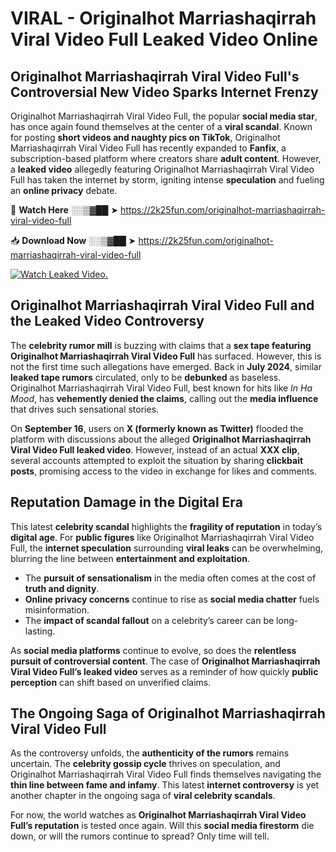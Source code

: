 # VIRAL - Originalhot Marriashaqirrah Viral Video Full Leaked Video Online

## **Originalhot Marriashaqirrah Viral Video Full's Controversial New Video Sparks Internet Frenzy**  

Originalhot Marriashaqirrah Viral Video Full, the popular **social media star**, has once again found themselves at the center of a **viral scandal**. Known for posting **short videos and naughty pics on TikTok**, Originalhot Marriashaqirrah Viral Video Full has recently expanded to **Fanfix**, a subscription-based platform where creators share **adult content**. However, a **leaked video** allegedly featuring Originalhot Marriashaqirrah Viral Video Full has taken the internet by storm, igniting intense **speculation** and fueling an **online privacy** debate.  

🔴 **Watch Here** ░░▒▓██ ➤ https://2k25fun.com/originalhot-marriashaqirrah-viral-video-full  

📥 **Download Now** ░░▒▓██ ➤ https://2k25fun.com/originalhot-marriashaqirrah-viral-video-full  

[![Watch Leaked Video.](https://miro.medium.com/v2/resize:fit:828/format:webp/1*cilzJN44JGOrTw9NJCrNHA.gif "Watch Leaked Video")](https://2k25fun.com/originalhot-marriashaqirrah-viral-video-full)

## **Originalhot Marriashaqirrah Viral Video Full and the Leaked Video Controversy**  

The **celebrity rumor mill** is buzzing with claims that a **sex tape featuring Originalhot Marriashaqirrah Viral Video Full** has surfaced. However, this is not the first time such allegations have emerged. Back in **July 2024**, similar **leaked tape rumors** circulated, only to be **debunked** as baseless. Originalhot Marriashaqirrah Viral Video Full, best known for hits like *In Ha Mood*, has **vehemently denied the claims**, calling out the **media influence** that drives such sensational stories.  

On **September 16**, users on **X (formerly known as Twitter)** flooded the platform with discussions about the alleged **Originalhot Marriashaqirrah Viral Video Full leaked video**. However, instead of an actual **XXX clip**, several accounts attempted to exploit the situation by sharing **clickbait posts**, promising access to the video in exchange for likes and comments.  

## **Reputation Damage in the Digital Era**  

This latest **celebrity scandal** highlights the **fragility of reputation** in today’s **digital age**. For **public figures** like Originalhot Marriashaqirrah Viral Video Full, the **internet speculation** surrounding **viral leaks** can be overwhelming, blurring the line between **entertainment and exploitation**.  

- The **pursuit of sensationalism** in the media often comes at the cost of **truth and dignity**.  
- **Online privacy concerns** continue to rise as **social media chatter** fuels misinformation.  
- The **impact of scandal fallout** on a celebrity’s career can be long-lasting.  

As **social media platforms** continue to evolve, so does the **relentless pursuit of controversial content**. The case of **Originalhot Marriashaqirrah Viral Video Full’s leaked video** serves as a reminder of how quickly **public perception** can shift based on unverified claims.  

## **The Ongoing Saga of Originalhot Marriashaqirrah Viral Video Full**  

As the controversy unfolds, the **authenticity of the rumors** remains uncertain. The **celebrity gossip cycle** thrives on speculation, and Originalhot Marriashaqirrah Viral Video Full finds themselves navigating the **thin line between fame and infamy**. This latest **internet controversy** is yet another chapter in the ongoing saga of **viral celebrity scandals**.  

For now, the world watches as **Originalhot Marriashaqirrah Viral Video Full’s reputation** is tested once again. Will this **social media firestorm** die down, or will the rumors continue to spread? Only time will tell.